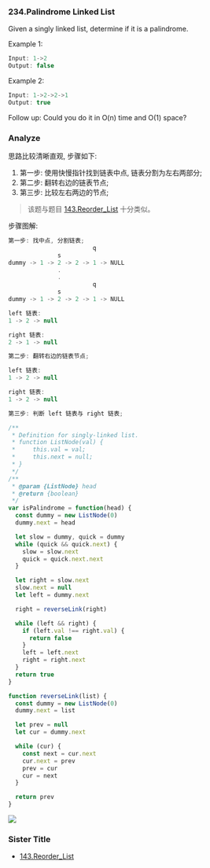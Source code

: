 <!--
abbrlink: ujzwq7v8
-->

### 234.Palindrome Linked List

Given a singly linked list, determine if it is a palindrome.

Example 1:

```js
Input: 1->2
Output: false
```

Example 2:

```js
Input: 1->2->2->1
Output: true
```

Follow up:
Could you do it in O(n) time and O(1) space?

### Analyze

思路比较清晰直观, 步骤如下:

1. 第一步: 使用快慢指针找到链表中点, 链表分割为左右两部分;
2. 第二步: 翻转右边的链表节点;
3. 第三步: 比较左右两边的节点;

> 该题与题目 [143.Reorder_List](https://github.com/MuYunyun/blog/blob/master/LeetCode/143.Reorder_List/README.md) 十分类似。

步骤图解:

```js
第一步: 找中点, 分割链表;
                        q
              s
dummy -> 1 -> 2 -> 2 -> 1 -> NULL
              .
              .
                        q
              s
dummy -> 1 -> 2 -> 2 -> 1 -> NULL

left 链表:
1 -> 2 -> null

right 链表:
2 -> 1 -> null

第二步: 翻转右边的链表节点;

left 链表:
1 -> 2 -> null

right 链表:
1 -> 2 -> null

第三步: 判断 left 链表与 right 链表;
```

```js
/**
 * Definition for singly-linked list.
 * function ListNode(val) {
 *     this.val = val;
 *     this.next = null;
 * }
 */
/**
 * @param {ListNode} head
 * @return {boolean}
 */
var isPalindrome = function(head) {
  const dummy = new ListNode(0)
  dummy.next = head

  let slow = dummy, quick = dummy
  while (quick && quick.next) {
    slow = slow.next
    quick = quick.next.next
  }

  let right = slow.next
  slow.next = null
  let left = dummy.next

  right = reverseLink(right)

  while (left && right) {
    if (left.val !== right.val) {
      return false
    }
    left = left.next
    right = right.next
  }
  return true
}

function reverseLink(list) {
  const dummy = new ListNode(0)
  dummy.next = list

  let prev = null
  let cur = dummy.next

  while (cur) {
    const next = cur.next
    cur.next = prev
    prev = cur
    cur = next
  }

  return prev
}
```

![](http://with.muyunyun.cn/f1d261951e75505802e0b5b8ea8848bc.jpg)


### Sister Title

* [143.Reorder_List]((https://github.com/MuYunyun/blog/blob/master/LeetCode/143.Reorder_List/README.md))